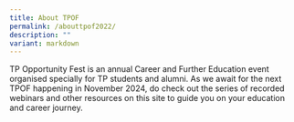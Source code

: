 ```yaml
---
title: About TPOF
permalink: /abouttpof2022/
description: ""
variant: markdown
---
```

TP Opportunity Fest is an annual Career and Further Education event organised specially for TP students and alumni. As we await for the next TPOF happening in November 2024, do check out the series of recorded webinars and other resources on this site to guide you on your education and career journey.